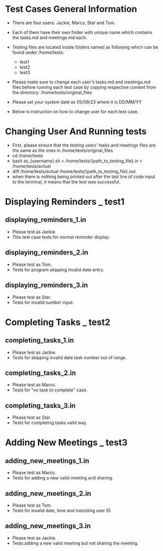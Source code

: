 # Test Cases General Information
- There are four users: Jackie, Marco, Star and Tom.
- Each of them have their own folder with unique name
  which contains the tasks.md and meetings.md each.
- Testing files are located inside folders named as following which can be found under /home/tests:
    - test1
    - test2
    - test3
    
- Please make sure to change each user's tasks.md and
  meetings.md files before running each test case by
  copying respective content from the directory:
  /home/tests/original_files
- Please set your system date as 05/09/23 where it is DD/MM/YY
- Below is instruction on how to change user for each test case.

# Changing User And Running tests
- First, please ensure that the testing users' tasks and meetings
  files are the same as the ones in /home/tests/original_files.
- cd /home/tests
- bash as_{username}.sh < /home/tests/{path_to_testing_file}.in > /home/tests/actual
- diff /home/tests/actual /home/tests/{path_to_testing_file}.out
- when there is nothing being printed out after the last line of code
  input to the terminal, it means that the test was successful.

# Displaying Reminders _ test1
## displaying_reminders_1.in
- Please test as Jackie.
- This test case tests for normal reminder display.
## displaying_reminders_2.in
- Please test as Tom.
- Tests for program skipping invalid date entry.
## displaying_reminders_3.in
- Please test as Star.
- Tests for invalid number input.

# Completing Tasks _ test2
## completing_tasks_1.in
- Please test as Jackie.
- Tests for skipping invalid date task number out of range.
## completing_tasks_2.in
- Please test as Marco.
- Tests for "no task to complete" case.
## completing_tasks_3.in
- Please test as Star.
- Tests for completing tasks valid way.

# Adding New Meetings _ test3
## adding_new_meetings_1.in
- Please test as Marco.
- Tests for adding a new valid meeting and sharing.
## adding_new_meetings_2.in
- Please test as Tom.
- Tests for invalid date, time and inexisting user ID.
## adding_new_meetings_3.in
- Please test as Jackie.
- Tests adding a new valid meeting but not sharing the meeting.
